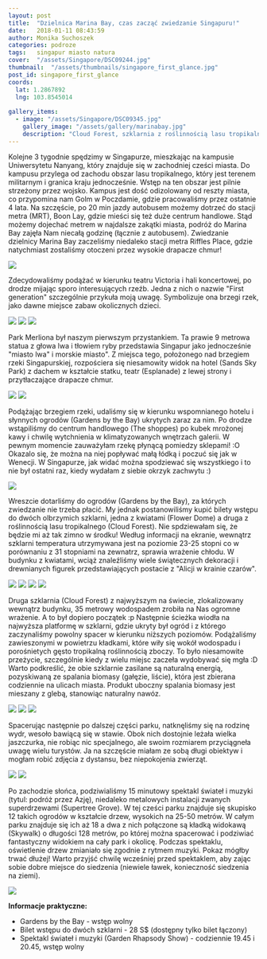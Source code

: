 ```yaml
---
layout: post
title:  "Dzielnica Marina Bay, czas zacząć zwiedzanie Singapuru!"
date:   2018-01-11 08:43:59
author: Monika Suchoszek
categories: podroze
tags:	singapur miasto natura 
cover:  "/assets/Singapore/DSC09244.jpg"
thumbnail:  "/assets/thumbnails/singapore_first_glance.jpg"
post_id: singapore_first_glance
coords:
  lat: 1.2867892
  lng: 103.8545014
  
gallery_items:
  - image: "/assets/Singapore/DSC09345.jpg"
    gallery_image: "/assets/gallery/marinabay.jpg"
    description: "Cloud Forest, szklarnia z roślinnością lasu tropikalnego w ogrodach Gardens by the Bay, Singapur."
---
```


Kolejne 3 tygodnie spędzimy w Singapurze, mieszkając na kampusie Uniwersytetu Nanyang, który znajduje się w zachodniej cześci miasta. 
Do kampusu przylega od zachodu obszar lasu tropikalnego, który jest terenem militarnym i granica kraju jednocześnie. Wstęp na ten obszar 
jest pilnie strzeżony przez wojsko. Kampus jest dość odizolowany od reszty miasta, co przypomina nam Golm w Poczdamie, gdzie pracowaliśmy 
przez ostatnie 4 lata. Na szczęście, po 20 min jazdy autobusem możemy dotrzeć do stacji metra (MRT), Boon Lay, gdzie mieści się też duże 
centrum handlowe. Stąd możemy dojechać metrem w najdalsze zakątki miasta, podróż do Marina Bay zajęła Nam niecałą godzinę (łącznie z autobusem). 
Zwiedzanie dzielnicy Marina Bay zaczeliśmy niedaleko stacji metra Riffles Place, gdzie natychmiast zostaliśmy otoczeni przez wysokie drapacze chmur!

<img src="/assets/Singapore/DSC09217.jpg">

Zdecydowaliśmy podążać w kierunku teatru Victoria i hali koncertowej, po drodze mijając sporo interesujących rzeźb. Jedna z nich o nazwie "First 
generation" szczególnie przykuła moją uwagę. Symbolizuje ona brzegi rzek, jako dawne miejsce zabaw okolicznych dzieci.

<img src="/assets/Singapore/DSC09227-e1515649497111.jpg">
<img src="/assets/Singapore/DSC09225.jpg">
<img src="/assets/Singapore/DSC09230.jpg">

Park Merliona był naszym pierwszym przystankiem. Ta prawie 9 metrowa statua z głowa lwa i tłowiem ryby przedstawia Singapur jako jednocześnie
 "miasto lwa" i morskie miasto". Z miejsca tego, położonego nad brzegiem rzeki Singapurskiej, rozpościera się niesamowity widok na hotel
  (Sands Sky Park) z dachem w kształcie statku, teatr (Esplanade) z lewej strony i przytłaczające drapacze chmur.

<img src="/assets/Singapore/DSC09244.jpg">
<img src="/assets/Singapore/DSC100411.jpg">

Podążając brzegiem rzeki, udaliśmy się w kierunku wspomnianego hotelu i słynnych ogrodów (Gardens by the Bay) ukrytych zaraz za nim. 
Po drodze wstąpiliśmy do centrum handlowego (The shoppes) po kubek mrożonej kawy i chwilę wytchnienia w klimatyzowanych wnętrzach galerii.
W pewnym momencie zauważyłam rzekę płynącą pomiedzy sklepami! :O Okazalo się, że można na niej popływać małą łódką i poczuć się jak w Wenecji. 
W Singapurze, jak widać można spodziewać się wszystkiego i to nie był ostatni raz, kiedy wydałam z siebie okrzyk zachwytu :)

<img src="/assets/Singapore/DSC09259.jpg">

Wreszcie dotarliśmy do ogrodów (Gardens by the Bay), za których zwiedzanie nie trzeba płacić. My jednak postanowiliśmy kupić bilety wstępu do 
dwóch olbrzymich szklarni, jedna z kwiatami (Flower Dome) a druga z roślinnością lasu tropikalnego (Cloud Forest). Nie spdziewałam się, że będzie
 mi aż tak zimno w środku! Według informacji na ekranie, wewnątrz szklarni temperatura utrzymywana jest na poziomie 23-25 stopni co w porównaniu 
 z 31 stopniami na zewnatrz, sprawia wrażenie chłodu. W budynku z kwiatami, wciąż znaleźliśmy wiele świątecznych dekoracji i drewnianych figurek 
 przedstawiających postacie z "Alicji w krainie czarów".

<img src="/assets/Singapore/DSC09277.jpg">
<img src="/assets/Singapore/DSC09404.jpg">
<img src="/assets/Singapore/DSC09289.jpg">
<img src="/assets/Singapore/DSC09326.jpg">

Druga szklarnia (Cloud Forest) z najwyższym na świecie, zlokalizowany wewnątrz budynku, 35 metrowy wodospadem zrobiła na Nas ogromne wrażenie. 
A to był dopiero początek :p Następnie ścieżka wiodła na najwyższa platformę w szklarni, gdzie ukryty był ogród i z którego zaczynaliśmy powolny 
spacer w kierunku niższych poziomów. Podążaliśmy zawieszonymi w powietrzu kładkami, które wiły się wokół wodospadu i porośnietych gęsto tropikalną 
roślinnością zboczy. To było niesamowite przeżycie, szczególnie kiedy z wielu miejsc zaczeła wydobywać się mgła :D Warto podkreślić, że obie 
szklarnie zasilane są naturalną energią, pozyskiwaną ze spalania biomasy (gałęzie, liście), która jest zbierana codziennie na ulicach miasta. 
Produkt uboczny spalania biomasy jest mieszany z glebą, stanowiąc naturalny nawóz.

<img src="/assets/Singapore/DSC09345.jpg">
<img src="/assets/Singapore/DSC09381.jpg">
<img src="/assets/Singapore/DSC09390.jpg">

Spacerując następnie po dalszej części parku, natknęliśmy się na rodzinę wydr, wesoło bawiącą się w stawie. Obok nich dostojnie leżała wielka
 jaszczurka, nie robiąc nic specjalnego, ale swoim rozmiarem przyciągneła uwagę wielu turystów. Ja na szczęście miałam ze sobą długi obiektyw i
  mogłam robić zdjęcia z dystansu, bez niepokojenia zwierząt.
  
<img src="/assets/Singapore/DSC09419-1.jpg">  
<img src="/assets/Singapore/DSC09431.jpg">

Po zachodzie słońca, podziwialiśmy 15 minutowy spektakl świateł i muzyki (tytul: podróż przez Azję), niedaleko metalowych instalacji zwanych 
superdrzewami (Supertree Grove). W tej cześci parku znajduje się skupisko 12 takich ogrodów w kształcie drzew, wysokich na 25-50 metrów. W całym 
parku znajduje się ich aż 18 a dwa z nich połączone są kładką widokawą (Skywalk) o długości 128 metrów, po której można spacerować i podziwiać 
fantastyczny widokiem na cały park i okolicę. Podczas spektaklu, oświetlenie drzew zmianiało się zgodnie z rytmem muzyki. Pokaz mógłby trwać 
dłużej! Warto przyjść chwilę wcześniej przed spektaklem, aby zając sobie dobre miejsce do siedzenia (niewiele ławek, konieczność siedzenia na ziemi).

<img src="/assets/Singapore/DSC09462.jpg">


__Informacje praktyczne:__
  * Gardens by the Bay - wstęp wolny
  * Bilet wstępu do dwóch szklarni - 28 S$ (dostępny tylko bilet łączony)
  * Spektakl świateł i muzyki (Garden Rhapsody Show) - codziennie 19.45 i 20.45, wstęp wolny

